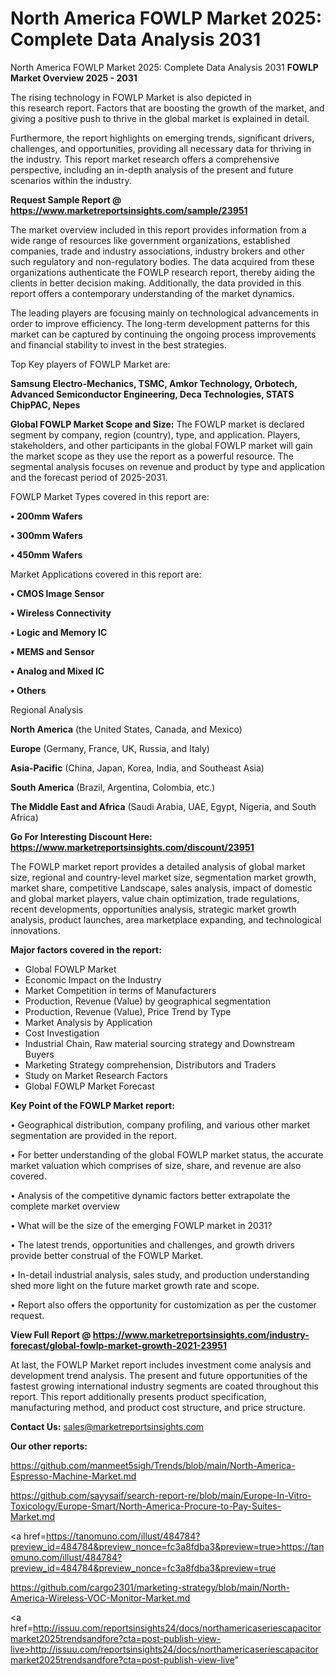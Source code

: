 # North America FOWLP Market 2025: Complete Data Analysis 2031
 North America FOWLP Market 2025: Complete Data Analysis 2031
<Strong> FOWLP Market Overview 2025 - 2031</strong>

The rising technology in FOWLP Market is also depicted in this research report. Factors that are boosting the growth of the market, and giving a positive push to thrive in the global market is explained in detail.

Furthermore, the report highlights on emerging trends, significant drivers, challenges, and opportunities, providing all necessary data for thriving in the industry. This report market research offers a comprehensive perspective, including an in-depth analysis of the present and future scenarios within the industry.

<strong>Request Sample Report @ <a href=https://www.marketreportsinsights.com/sample/23951>https://www.marketreportsinsights.com/sample/23951</a></strong>

The market overview included in this report provides information from a wide range of resources like government organizations, established companies, trade and industry associations, industry brokers and other such regulatory and non-regulatory bodies. The data acquired from these organizations authenticate the FOWLP research report, thereby aiding the clients in better decision making. Additionally, the data provided in this report offers a contemporary understanding of the market dynamics.

The leading players are focusing mainly on technological advancements in order to improve efficiency. The long-term development patterns for this market can be captured by continuing the ongoing process improvements and financial stability to invest in the best strategies.

Top Key players of FOWLP Market are:

<strong>Samsung Electro-Mechanics, TSMC, Amkor Technology, Orbotech, Advanced Semiconductor Engineering, Deca Technologies, STATS ChipPAC, Nepes</strong>

<strong><b>Global FOWLP Market Scope and Size:</b></strong>
The FOWLP market is declared segment by company, region (country), type, and application. Players, stakeholders, and other participants in the global FOWLP market will gain the market scope as they use the report as a powerful resource. The segmental analysis focuses on revenue and product by type and application and the forecast period of 2025-2031.

FOWLP Market Types covered in this report are:

<strong>• 200mm Wafers

• 300mm Wafers

• 450mm Wafers</strong>

Market Applications covered in this report are:

<strong>• CMOS Image Sensor

• Wireless Connectivity

• Logic and Memory IC

• MEMS and Sensor

• Analog and Mixed IC

• Others</strong> 

Regional Analysis

<strong>North America</strong> (the United States, Canada, and Mexico)

<strong>Europe</strong> (Germany, France, UK, Russia, and Italy)

<strong>Asia-Pacific</strong> (China, Japan, Korea, India, and Southeast Asia)

<strong>South America</strong> (Brazil, Argentina, Colombia, etc.)

<strong>The Middle East and Africa</strong> (Saudi Arabia, UAE, Egypt, Nigeria, and South Africa)

<strong>Go For Interesting Discount Here: <a href=https://www.marketreportsinsights.com/discount/23951>https://www.marketreportsinsights.com/discount/23951</a></strong>

The FOWLP market report provides a detailed analysis of global market size, regional and country-level market size, segmentation market growth, market share, competitive Landscape, sales analysis, impact of domestic and global market players, value chain optimization, trade regulations, recent developments, opportunities analysis, strategic market growth analysis, product launches, area marketplace expanding, and technological innovations.

<strong><b>Major factors covered in the report:</b></strong>
<ul>
  <li>Global FOWLP Market </li>
  <li>Economic Impact on the Industry</li>
  <li>Market Competition in terms of Manufacturers</li>
  <li>Production, Revenue (Value) by geographical segmentation</li>
  <li>Production, Revenue (Value), Price Trend by Type</li>
  <li>Market Analysis by Application</li>
  <li>Cost Investigation</li>
  <li>Industrial Chain, Raw material sourcing strategy and Downstream Buyers</li>
  <li>Marketing Strategy comprehension, Distributors and Traders</li>
  <li>Study on Market Research Factors</li>
  <li>Global FOWLP Market Forecast</li>
</ul>

<strong><b>Key Point of the FOWLP Market report:</b></strong>

• Geographical distribution, company profiling, and various other market segmentation are provided in the report.

• For better understanding of the global FOWLP market status, the accurate market valuation which comprises of size, share, and revenue are also covered.

• Analysis of the competitive dynamic factors better extrapolate the complete market overview

• What will be the size of the emerging FOWLP market in 2031?

• The latest trends, opportunities and challenges, and growth drivers provide better construal of the FOWLP Market.

• In-detail industrial analysis, sales study, and production understanding shed more light on the future market growth rate and scope.

• Report also offers the opportunity for customization as per the customer request.

<strong><b>View Full Report @ <a href=https://www.marketreportsinsights.com/industry-forecast/global-fowlp-market-growth-2021-23951>https://www.marketreportsinsights.com/industry-forecast/global-fowlp-market-growth-2021-23951</a></b></strong>


At last, the FOWLP Market report includes investment come analysis and development trend analysis. The present and future opportunities of the fastest growing international industry segments are coated throughout this report. This report additionally presents product specification, manufacturing method, and product cost structure, and price structure.

<strong>Contact Us:</strong>
sales@marketreportsinsights.com

<strong>Our other reports:</strong>

<a href=https://github.com/manmeet5sigh/Trends/blob/main/North-America-Espresso-Machine-Market.md>https://github.com/manmeet5sigh/Trends/blob/main/North-America-Espresso-Machine-Market.md</a>

<a href=https://github.com/sayysaif/search-report-re/blob/main/Europe-In-Vitro-Toxicology/Europe-Smart/North-America-Procure-to-Pay-Suites-Market.md>https://github.com/sayysaif/search-report-re/blob/main/Europe-In-Vitro-Toxicology/Europe-Smart/North-America-Procure-to-Pay-Suites-Market.md</a>

<a href=https://tanomuno.com/illust/484784?preview_id=484784&preview_nonce=fc3a8fdba3&preview=true>https://tanomuno.com/illust/484784?preview_id=484784&preview_nonce=fc3a8fdba3&preview=true</a>

<a href=https://github.com/cargo2301/marketing-strategy/blob/main/North-America-Wireless-VOC-Monitor-Market.md>https://github.com/cargo2301/marketing-strategy/blob/main/North-America-Wireless-VOC-Monitor-Market.md</a>

<a href=http://issuu.com/reportsinsights24/docs/northamericaseriescapacitormarket2025trendsandfore?cta=post-publish-view-live>http://issuu.com/reportsinsights24/docs/northamericaseriescapacitormarket2025trendsandfore?cta=post-publish-view-live</a>"
